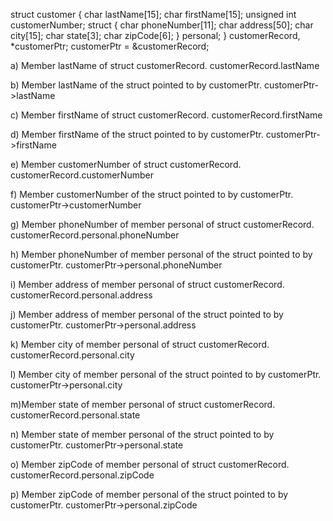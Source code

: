 struct customer {
    char lastName[15];
    char firstName[15];
    unsigned int customerNumber;
    struct {
        char phoneNumber[11];
        char address[50];
        char city[15];
        char state[3];
        char zipCode[6];
    } personal;
} customerRecord, *customerPtr;
customerPtr = &customerRecord;

a) Member lastName of struct customerRecord.
customerRecord.lastName

b) Member lastName of the struct pointed to by customerPtr.
customerPtr->lastName

c) Member firstName of struct customerRecord.
customerRecord.firstName

d) Member firstName of the struct pointed to by customerPtr.
customerPtr->firstName

e) Member customerNumber of struct customerRecord.
customerRecord.customerNumber

f) Member customerNumber of the struct pointed to by customerPtr.
customerPtr->customerNumber

g) Member phoneNumber of member personal of struct customerRecord.
customerRecord.personal.phoneNumber

h) Member phoneNumber of member personal of the struct pointed to by customerPtr.
customerPtr->personal.phoneNumber

i) Member address of member personal of struct customerRecord.
customerRecord.personal.address

j) Member address of member personal of the struct pointed to by customerPtr.
customerPtr->personal.address

k) Member city of member personal of struct customerRecord.
customerRecord.personal.city

l) Member city of member personal of the struct pointed to by customerPtr.
customerPtr->personal.city

m)Member state of member personal of struct customerRecord.
customerRecord.personal.state

n) Member state of member personal of the struct pointed to by customerPtr.
customerPtr->personal.state

o) Member zipCode of member personal of struct customerRecord.
customerRecord.personal.zipCode

p) Member zipCode of member personal of the struct pointed to by customerPtr.
customerPtr->personal.zipCode

